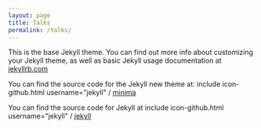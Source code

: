 ```yaml
---
layout: page
title: Talks
permalink: /talks/
---
```


This is the base Jekyll theme. You can find out more info about customizing your Jekyll theme, as well as basic Jekyll usage documentation at [jekyllrb.com](http://jekyllrb.com/)

You can find the source code for the Jekyll new theme at:
include icon-github.html username="jekyll" /
[minima](https://github.com/jekyll/minima)

You can find the source code for Jekyll at
include icon-github.html username="jekyll" /
[jekyll](https://github.com/jekyll/jekyll)
